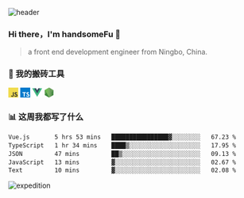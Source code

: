 ![header](https://raw.githubusercontent.com/fzq1998/fzq1998/master/header.png)

### Hi there，I'm handsomeFu 👋

> a front end development engineer from Ningbo, China.

### 🔧 我的搬砖工具
<code><img height="20" src="https://raw.githubusercontent.com/github/explore/80688e429a7d4ef2fca1e82350fe8e3517d3494d/topics/javascript/javascript.png" alt="javascript"></code>
<code><img height="20" src="https://raw.githubusercontent.com/github/explore/80688e429a7d4ef2fca1e82350fe8e3517d3494d/topics/typescript/typescript.png" alt="typescript"></code>
<code><img height="20" src="https://raw.githubusercontent.com/github/explore/80688e429a7d4ef2fca1e82350fe8e3517d3494d/topics/vue/vue.png" alt="vue"></code>
<code><img height="20" src="https://raw.githubusercontent.com/github/explore/80688e429a7d4ef2fca1e82350fe8e3517d3494d/topics/nodejs/nodejs.png" alt="nodejs"></code>



### 📊 这周我都写了什么
<!--START_SECTION:waka-->

```txt
Vue.js       5 hrs 53 mins   ████████████████▓░░░░░░░░   67.23 %
TypeScript   1 hr 34 mins    ████▒░░░░░░░░░░░░░░░░░░░░   17.95 %
JSON         47 mins         ██▒░░░░░░░░░░░░░░░░░░░░░░   09.13 %
JavaScript   13 mins         ▓░░░░░░░░░░░░░░░░░░░░░░░░   02.67 %
Text         10 mins         ▓░░░░░░░░░░░░░░░░░░░░░░░░   02.08 %
```

<!--END_SECTION:waka-->


![expedition](https://raw.githubusercontent.com/fzq1998/fzq1998/master/expedition.gif)

